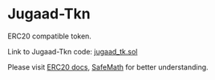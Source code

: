 # Jugaad-Tkn
ERC20 compatible token.

Link to Jugaad-Tkn code: [jugaad_tk.sol](https://github.com/ShGanesh/Jugaad-Tkn/blob/main/jugaad_tkn.sol)

Please visit [ERC20 docs](https://docs.openzeppelin.com/contracts/api/token/erc20), [SafeMath](https://github.com/OpenZeppelin/openzeppelin-contracts/blob/master/contracts/utils/math/SafeMath.sol) for better understanding.
